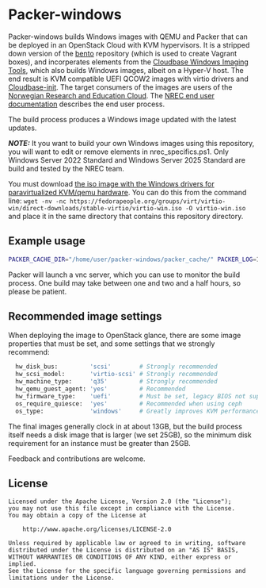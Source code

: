 # Packer-windows
Packer-windows builds Windows images with QEMU and Packer that can be deployed in an OpenStack Cloud with KVM hypervisors. It is a stripped down version of the [bento](https://github.com/chef/bento) repository (which is used to create Vagrant boxes), and incorperates elements from the [Cloudbase Windows Imaging Tools](https://github.com/cloudbase/windows-imaging-tools), which also builds Windows images, albeit on a Hyper-V host. The end result is KVM compatible UEFI QCOW2 images with virtio drivers and [Cloudbase-init](https://cloudbase.it/cloudbase-init/). The target consumers of the images are users of the [Norwegian Research and Education Cloud](https://nrec.no). The [NREC end user documentation](https://docs.nrec.no/create-windows-machine.html) describes
the end user process.

The build process produces a Windows image updated with the latest updates.

***NOTE:***
It you want to build your own Windows images using this repository, you will want to edit or remove elements in nrec_specifics.ps1. Only Windows Server 2022 Standard and Windows Server 2025 Standard are build and tested by the NREC team.

You must download [the iso image with the Windows drivers for paravirtualized KVM/qemu hardware](https://fedorapeople.org/groups/virt/virtio-win/direct-downloads/stable-virtio/virtio-win.iso). You can do this from the command line: `wget -nv -nc https://fedorapeople.org/groups/virt/virtio-win/direct-downloads/stable-virtio/virtio-win.iso -O virtio-win.iso` and place it in the same directory that contains this repository directory.

## Example usage
```bash
PACKER_CACHE_DIR="/home/user/packer-windows/packer_cache/" PACKER_LOG=1 packer build --only=qemu.vm -var-file=os_pkrvars/windows/windows-2022-x86_64.pkrvars.hcl ./packer_templates/
```
Packer will launch a vnc server, which you can use to monitor the build process. One build may take between one and two and a half hours, so please be patient.

## Recommended image settings
When deploying the image to OpenStack glance, there are some image properties that must be set, and some settings that we strongly recommend:

```bash
  hw_disk_bus:         'scsi'        # Strongly recommended
  hw_scsi_model:       'virtio-scsi' # Strongly recommended
  hw_machine_type:     'q35'         # Strongly recommended
  hw_qemu_guest_agent: 'yes'         # Recommended
  hw_firmware_type:    'uefi'        # Must be set, legacy BIOS not supported by image
  os_require_quiesce:  'yes'         # Recommended when using ceph
  os_type:             'windows'     # Greatly improves KVM performance
```
The final images generally clock in at about 13GB, but the build process itself needs a disk image that is larger (we set 25GB), so the minimum disk requirement for an instance must be greater than 25GB.

Feedback and contributions are welcome.

## License

```text
Licensed under the Apache License, Version 2.0 (the "License");
you may not use this file except in compliance with the License.
You may obtain a copy of the License at

    http://www.apache.org/licenses/LICENSE-2.0

Unless required by applicable law or agreed to in writing, software
distributed under the License is distributed on an "AS IS" BASIS,
WITHOUT WARRANTIES OR CONDITIONS OF ANY KIND, either express or implied.
See the License for the specific language governing permissions and
limitations under the License.
```
